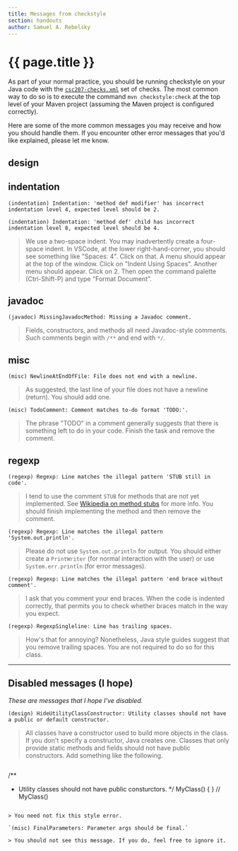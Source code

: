 ```yaml
---
title: Messages from checkstyle
section: handouts
author: Samuel A. Rebelsky
---
```

# {{ page.title }}

As part of your normal practice, you should be running checkstyle on your Java code with the [`csc207-checks.xml`](../files/csc207-checks.xml) set of checks. The most common way to do so is to execute the command `mvn checkstyle:check` at the top level of your Maven project (assuming the Maven project is configured correctly).

Here are some of the more common messages you may receive and how you should handle them. If you encounter other error messages that you'd like explained, please let me know.

## design

## indentation

`(indentation) Indentation: 'method def modifier' has incorrect indentation level 4, expected level should be 2.`

`(indentation) Indentation: 'method def' child has incorrect indentation level 8, expected level should be 4.`

> We use a two-space indent. You may inadvertently create a four-space indent. In VSCode, at the lower right-hand-corner, you should see something like "Spaces: 4". Click on that. A menu should appear at the top of the window. Click on "Indent Using Spaces". Another menu should appear. Click on 2. Then open the command palette (Ctrl-Shift-P) and type "Format Document".


## javadoc

`(javadoc) MissingJavadocMethod: Missing a Javadoc comment.`

> Fields, constructors, and methods all need Javadoc-style comments.
  Such comments begin with `/**` and end with `*/`.

  
## misc

`(misc) NewlineAtEndOfFile: File does not end with a newline.`

> As suggested, the last line of your file does not have a newline (return). You should add one.

`(misc) TodoComment: Comment matches to-do format 'TODO:'.`

> The phrase "TODO" in a comment generally suggests that there is something left to do in your code. Finish the task and remove the comment.

## regexp

`(regexp) Regexp: Line matches the illegal pattern 'STUB still in code'.`

> I tend to use the comment `STUB` for methods that are not yet implemented. See [Wikipedia on method stubs](https://en.wikipedia.org/wiki/Method_stub) for more info. You should finish implementing the method and then remove the comment.

`(regexp) Regexp: Line matches the illegal pattern 'System.out.println'.`

> Please do not use `System.out.println` for output. You should either create a `PrintWriter` (for normal interaction with the user) or use `System.err.println` (for error messages).

`(regexp) Regexp: Line matches the illegal pattern 'end brace without comment'.`

> I ask that you comment your end braces. When the code is indented correctly, that permits you to check whether braces match in the way you expect.

`(regexp) RegexpSingleline: Line has trailing spaces.`

> How's that for annoying? Nonetheless, Java style guides suggest that you remove trailing spaces. You are not required to do so for this class.

---

## Disabled messages (I hope)

_These are messages that I hope I've disabled._

`(design) HideUtilityClassConstructor: Utility classes should not have a public or default constructor.`

> All classes have a constructor used to build more objects in the class. If you don't specify a constructor, Java creates one. Classes that only provide static methods and fields should not have public constructors. Add something like the following.

> ```
/**
 * Utility classes should not have public consturctors.
 */
MyClass() {
} // MyClass()
  ```

> You need not fix this style error. 

`(misc) FinalParameters: Parameter args should be final.`

> You should not see this message. If you do, feel free to ignore it.

